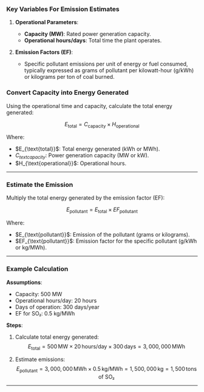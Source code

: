 ### **Key Variables For Emission Estimates**
1. **Operational Parameters**:
   - **Capacity (MW)**: Rated power generation capacity.
   - **Operational hours/days**: Total time the plant operates.

2. **Emission Factors (EF)**:
   - Specific pollutant emissions per unit of energy or fuel consumed, typically expressed as grams of pollutant per kilowatt-hour (g/kWh) or kilograms per ton of coal burned.

### **Convert Capacity into Energy Generated**
Using the operational time and capacity, calculate the total energy generated:

$$E_{\text{total}} = C_{\text{capacity}} \times H_{\text{operational}}$$

Where:
- $E_{\text{total}}\$: Total energy generated (kWh or MWh).
- $C_{text{capacity}}$: Power generation capacity (MW or kW).
- $H_{\text{operational}}\$: Operational hours.

---

### **Estimate the Emission**
Multiply the total energy generated by the emission factor (EF):

$$
E_{\text{pollutant}} = E_{\text{total}} \times EF_{\text{pollutant}}
$$

Where:
- $E_{\text{pollutant}}\$: Emission of the pollutant (grams or kilograms).
- $EF_{\text{pollutant}}\$: Emission factor for the specific pollutant (g/kWh or kg/MWh).

---

### Example Calculation
**Assumptions**:
- Capacity: 500 MW
- Operational hours/day: 20 hours
- Days of operation: 300 days/year
- EF for SO₂: 0.5 kg/MWh

**Steps**:
1. Calculate total energy generated:
   $$
   E_{\text{total}} = 500 \, \text{MW} \times 20 \, \text{hours/day} \times 300 \, \text{days} = 3,000,000 \, \text{MWh}
   $$

3. Estimate emissions:
   $$
   E_{\text{pollutant}} = 3,000,000 \, \text{MWh} \times 0.5 \, \text{kg/MWh} = 1,500,000 \, \text{kg} = 1,500 \, \text{tons of SO₂}
   $$

---

